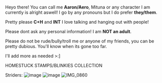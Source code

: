 Heyo there! You can call me **Aaron/Aero**, Mituna or any character I am currently is alright aswell! I go by any pronouns but I do prefer **they/them**.

Pretty please **C+H** and **INT** I love talking and hanging out with people!

Please dont ask any personal information! I am **NOT an adult**.

Please do not be rude/bully/troll me or anyone of my friends, you can be pretty dubious. You'll know when its gone too far.

I'll add more as needed >:]

HOMESTUCK STAMPS/BLINKIES COLLECTION

Striders:
![image](https://github.com/user-attachments/assets/fda473e2-f063-44e1-985f-932b2f4eb012) ![image](https://github.com/user-attachments/assets/45b5706a-f6f0-45d8-9b37-fbeb69b2173b) ![IMG_0860](https://github.com/user-attachments/assets/95e74cd4-6db8-458e-b95d-9c13806c0970)
